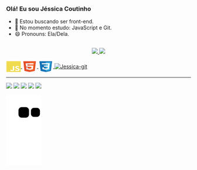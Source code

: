 ### Olá! Eu sou Jéssica Coutinho  

- 🔭 Estou buscando ser front-end.
- 🌱 No momento estudo: JavaScript e Git.
- 😄 Pronouns: Ela/Dela.

##

<div align="center">
  <a href="https://github.com/coutinhojessica">
  <img height="180em" src="https://github-readme-stats.vercel.app/api?username=coutinhojessica&show_icons=true&theme=midnight-purple&include_all_commits=true&count_private=true"/>
  <img height="180em" src="https://github-readme-stats.vercel.app/api/top-langs/?username=coutinhojessica&layout=compact&langs_count=7&theme=midnight-purple"/>
</div>
<div style="display: inline_block"><br>
  <img align="center" alt="Jessica-Js" height="30" width="40" src="https://raw.githubusercontent.com/devicons/devicon/master/icons/javascript/javascript-plain.svg">
  <img align="center" alt="Jessica-HTML" height="30" width="40" src="https://raw.githubusercontent.com/devicons/devicon/master/icons/html5/html5-original.svg">
  <img align="center" alt="Jessica-CSS" height="30" width="40" src="https://raw.githubusercontent.com/devicons/devicon/master/icons/css3/css3-original.svg">
  <img align="center" alt="Jessica-git" height="30" width="40" src="https://cdn.jsdelivr.net/gh/devicons/devicon/icons/git/git-original.svg" />     
</div>
 <hr>
 <div> 
 <a href="https://instagram.com/jessicamaiara.coutinho" target="_blank"><img src="https://img.shields.io/badge/-Instagram-%23E4405F?style=for-the-badge&logo=instagram&logoColor=white" target="_blank"></a>
  <a href = "mailto:jessicacoutinho.developer@gmail.com"><img src="https://img.shields.io/badge/Gmail-D14836?style=for-the-badge&logo=gmail&logoColor=white" target="_blank"></a>
  <a href="https://www.linkedin.com/in/jessica-maiara-46bb0a202/" target="_blank"><img src="https://img.shields.io/badge/-LinkedIn-%230077B5?style=for-the-badge&logo=linkedin&logoColor=white" target="_blank"></a>
  <a href="https://www.twitter.com/maiafigueiredoc" target="_blank"><img src="https://img.shields.io/badge/Twitter-1DA1F2?style=for-the-badge&logo=twitter&logoColor=white" target="_blank"></a>
  <a href="tel:+5583986522615" target="_blank"><img src="https://img.shields.io/badge/Telegram-2CA5E0?style=for-the-badge&logo=telegram&logoColor=white" target="_blank"></a>
  
  </div>
  
  ![Snake animation](https://github.com/coutinhojessica/coutinhojessica/blob/output/github-contribution-grid-snake.svg)
 
